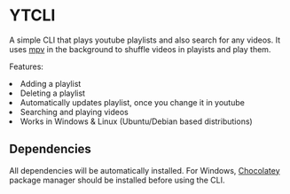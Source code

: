 # YTCLI

A simple CLI that plays youtube playlists and also search for any videos. It uses <a href="https://mpv.io/">mpv</a> in the background to shuffle videos in playists and play them.

Features:
<li> Adding a playlist
<li> Deleting a playlist
<li> Automatically updates playlist, once you change it in youtube
<li> Searching and playing videos
<li> Works in Windows & Linux (Ubuntu/Debian based distributions)

## Dependencies

All dependencies will be automatically installed. For Windows, <a href="https://chocolatey.org/install">Chocolatey</a> package manager should be installed before using the CLI.